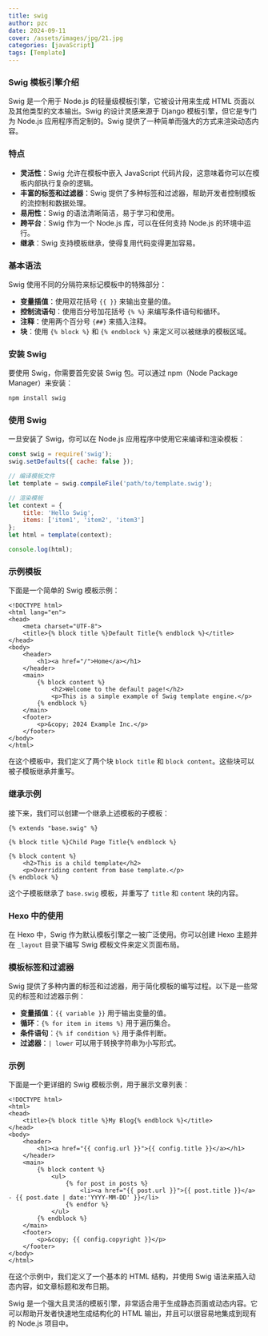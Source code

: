 ```yaml
---
title: swig
author: pzc
date: 2024-09-11
cover: /assets/images/jpg/21.jpg
categories: [javaScript]
tags: [Template]
---
```

### Swig 模板引擎介绍

Swig 是一个用于 Node.js 的轻量级模板引擎，它被设计用来生成 HTML 页面以及其他类型的文本输出。Swig 的设计灵感来源于 Django 模板引擎，但它是专门为 Node.js 应用程序而定制的。Swig 提供了一种简单而强大的方式来渲染动态内容。

### 特点

- **灵活性**：Swig 允许在模板中嵌入 JavaScript 代码片段，这意味着你可以在模板内部执行复杂的逻辑。
- **丰富的标签和过滤器**：Swig 提供了多种标签和过滤器，帮助开发者控制模板的流控制和数据处理。
- **易用性**：Swig 的语法清晰简洁，易于学习和使用。
- **跨平台**：Swig 作为一个 Node.js 库，可以在任何支持 Node.js 的环境中运行。
- **继承**：Swig 支持模板继承，使得复用代码变得更加容易。

### 基本语法

Swig 使用不同的分隔符来标记模板中的特殊部分：

- **变量插值**：使用双花括号 `{{ }}` 来输出变量的值。
- **控制流语句**：使用百分号加花括号 `{% %}` 来编写条件语句和循环。
- **注释**：使用两个百分号 `{##}` 来插入注释。
- **块**：使用 `{% block %}` 和 `{% endblock %}` 来定义可以被继承的模板区域。

### 安装 Swig

要使用 Swig，你需要首先安装 Swig 包。可以通过 npm（Node Package Manager）来安装：

```bash
npm install swig
```

### 使用 Swig

一旦安装了 Swig，你可以在 Node.js 应用程序中使用它来编译和渲染模板：

```javascript
const swig = require('swig');
swig.setDefaults({ cache: false });

// 编译模板文件
let template = swig.compileFile('path/to/template.swig');

// 渲染模板
let context = {
    title: 'Hello Swig',
    items: ['item1', 'item2', 'item3']
};
let html = template(context);

console.log(html);
```

### 示例模板

下面是一个简单的 Swig 模板示例：

```swig
<!DOCTYPE html>
<html lang="en">
<head>
    <meta charset="UTF-8">
    <title>{% block title %}Default Title{% endblock %}</title>
</head>
<body>
    <header>
        <h1><a href="/">Home</a></h1>
    </header>
    <main>
        {% block content %}
            <h2>Welcome to the default page!</h2>
            <p>This is a simple example of Swig template engine.</p>
        {% endblock %}
    </main>
    <footer>
        <p>&copy; 2024 Example Inc.</p>
    </footer>
</body>
</html>
```

在这个模板中，我们定义了两个块 `block title` 和 `block content`。这些块可以被子模板继承并重写。

### 继承示例

接下来，我们可以创建一个继承上述模板的子模板：

```swig
{% extends "base.swig" %}

{% block title %}Child Page Title{% endblock %}

{% block content %}
    <h2>This is a child template</h2>
    <p>Overriding content from base template.</p>
{% endblock %}
```

这个子模板继承了 `base.swig` 模板，并重写了 `title` 和 `content` 块的内容。

### Hexo 中的使用

在 Hexo 中，Swig 作为默认模板引擎之一被广泛使用。你可以创建 Hexo 主题并在 `_layout` 目录下编写 Swig 模板文件来定义页面布局。

### 模板标签和过滤器

Swig 提供了多种内置的标签和过滤器，用于简化模板的编写过程。以下是一些常见的标签和过滤器示例：

- **变量插值**：`{{ variable }}` 用于输出变量的值。
- **循环**：`{% for item in items %}` 用于遍历集合。
- **条件语句**：`{% if condition %}` 用于条件判断。
- **过滤器**：`| lower` 可以用于转换字符串为小写形式。

### 示例

下面是一个更详细的 Swig 模板示例，用于展示文章列表：

```swig
<!DOCTYPE html>
<html>
<head>
    <title>{% block title %}My Blog{% endblock %}</title>
</head>
<body>
    <header>
        <h1><a href="{{ config.url }}">{{ config.title }}</a></h1>
    </header>
    <main>
        {% block content %}
            <ul>
                {% for post in posts %}
                    <li><a href="{{ post.url }}">{{ post.title }}</a> - {{ post.date | date:'YYYY-MM-DD' }}</li>
                {% endfor %}
            </ul>
        {% endblock %}
    </main>
    <footer>
        <p>&copy; {{ config.copyright }}</p>
    </footer>
</body>
</html>
```

在这个示例中，我们定义了一个基本的 HTML 结构，并使用 Swig 语法来插入动态内容，如文章标题和发布日期。

Swig 是一个强大且灵活的模板引擎，非常适合用于生成静态页面或动态内容。它可以帮助开发者快速地生成结构化的 HTML 输出，并且可以很容易地集成到现有的 Node.js 项目中。